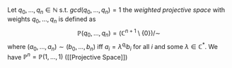 Let $q_0,\dots,q_n\in \mathbb{N}$ s.t. $gcd(q_0,\dots,q_n) = 1$ the *weighted projective space* with weights $q_0,\dots,q_n$ is defined as 
$$ \mathbb{P}(q_0,\dots,q_n) = (\mathbb{C}^{n+1}\setminus \{0\})/\sim$$ 
where $(a_0,\dots,a_n) \sim (b_0,\dots,b_n)$ iff $a_i = \lambda^{q_i}b_i$ for all $i$ and some $\lambda \in \mathbb{C}^*$.
We have $\mathbb{P}^n = \mathbb{P}(1,\dots,1)$ ([[Projective Space]])